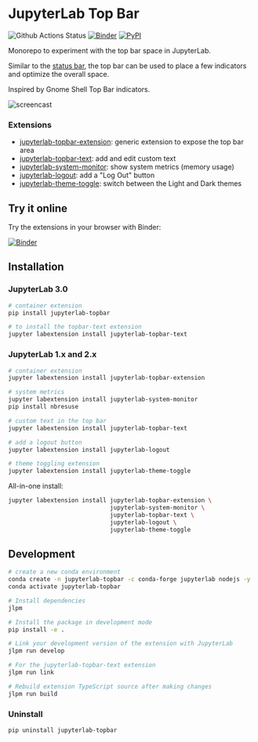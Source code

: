 # JupyterLab Top Bar

![Github Actions Status](https://github.com/jupyterlab-contrib/jupyterlab-topbar/workflows/Build/badge.svg)
[![Binder](https://mybinder.org/badge_logo.svg)](https://mybinder.org/v2/gh/jupyterlab-contrib/jupyterlab-topbar/stable?urlpath=lab)
[![PyPI](https://img.shields.io/pypi/v/jupyterlab-topbar.svg)](https://pypi.org/project/jupyterlab-topbar)

Monorepo to experiment with the top bar space in JupyterLab.

Similar to the [status bar](https://github.com/jupyterlab/jupyterlab/tree/master/packages/statusbar-extension), the top bar can be used to place a few indicators and optimize the overall space.

Inspired by Gnome Shell Top Bar indicators.

![screencast](./doc/screencast.gif)

### Extensions

- [jupyterlab-topbar-extension](./packages/jupyterlab-topbar-extension): generic extension to expose the top bar area
- [jupyterlab-topbar-text](./packages/jupyterlab-topbar-text): add and edit custom text
- [jupyterlab-system-monitor](https://github.com/jupyterlab-contrib/jupyterlab-system-monitor): show system metrics (memory usage)
- [jupyterlab-logout](https://github.com/jupyterlab-contrib/jupyterlab-logout): add a "Log Out" button
- [jupyterlab-theme-toggle](https://github.com/jupyterlab-contrib/jupyterlab-theme-toggle): switch between the Light and Dark themes

## Try it online

Try the extensions in your browser with Binder:

[![Binder](https://mybinder.org/badge_logo.svg)](https://mybinder.org/v2/gh/jupyterlab-contrib/jupyterlab-topbar/stable?urlpath=lab)

## Installation

### JupyterLab 3.0

```bash
# container extension
pip install jupyterlab-topbar

# to install the topbar-text extension
jupyter labextension install jupyterlab-topbar-text
```

### JupyterLab 1.x and 2.x

```bash
# container extension
jupyter labextension install jupyterlab-topbar-extension

# system metrics
jupyter labextension install jupyterlab-system-monitor
pip install nbresuse

# custom text in the top bar
jupyter labextension install jupyterlab-topbar-text

# add a logout button
jupyter labextension install jupyterlab-logout

# theme toggling extension
jupyter labextension install jupyterlab-theme-toggle
```

All-in-one install:

```bash
jupyter labextension install jupyterlab-topbar-extension \
                             jupyterlab-system-monitor \
                             jupyterlab-topbar-text \
                             jupyterlab-logout \
                             jupyterlab-theme-toggle
```

## Development

```bash
# create a new conda environment
conda create -n jupyterlab-topbar -c conda-forge jupyterlab nodejs -y
conda activate jupyterlab-topbar

# Install dependencies
jlpm

# Install the package in development mode
pip install -e .

# Link your development version of the extension with JupyterLab
jlpm run develop

# For the jupyterlab-topbar-text extension
jlpm run link

# Rebuild extension TypeScript source after making changes
jlpm run build
```

### Uninstall

```bash
pip uninstall jupyterlab-topbar
```
